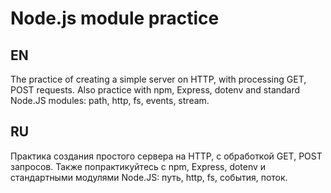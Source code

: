 # Node.js module practice

## EN
The practice of creating a simple server on HTTP, with processing GET, POST requests.
Also practice with npm, Express, dotenv and standard Node.JS modules: path, http, fs, events, stream.

## RU
Практика создания простого сервера на HTTP, 
с обработкой GET, POST запросов. Также попрактикуйтесь с npm, Express, dotenv
и стандартными модулями Node.JS: путь, http, fs, события, поток.

